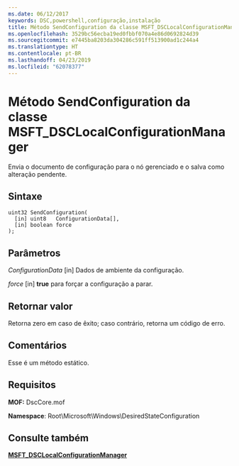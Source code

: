 ```yaml
---
ms.date: 06/12/2017
keywords: DSC,powershell,configuração,instalação
title: Método SendConfiguration da classe MSFT_DSCLocalConfigurationManager
ms.openlocfilehash: 3529bc56ecba19ed0fbbf070a4e86d0692824d39
ms.sourcegitcommit: e7445ba8203da304286c591ff513900ad1c244a4
ms.translationtype: HT
ms.contentlocale: pt-BR
ms.lasthandoff: 04/23/2019
ms.locfileid: "62078377"
---
```

# <a name="sendconfiguration-method-of-the-msftdsclocalconfigurationmanager-class"></a>Método SendConfiguration da classe MSFT_DSCLocalConfigurationManager

Envia o documento de configuração para o nó gerenciado e o salva como alteração pendente.

## <a name="syntax"></a>Sintaxe

```mof
uint32 SendConfiguration(
  [in] uint8   ConfigurationData[],
  [in] boolean force
);
```

## <a name="parameters"></a>Parâmetros

*ConfigurationData* \[in\] Dados de ambiente da configuração.

*force* \[in\] **true** para forçar a configuração a parar.

## <a name="return-value"></a>Retornar valor

Retorna zero em caso de êxito; caso contrário, retorna um código de erro.

## <a name="remarks"></a>Comentários

Esse é um método estático.

## <a name="requirements"></a>Requisitos

**MOF:** DscCore.mof

**Namespace**: Root\Microsoft\Windows\DesiredStateConfiguration

## <a name="see-also"></a>Consulte também

[**MSFT_DSCLocalConfigurationManager**](msft-dsclocalconfigurationmanager.md)